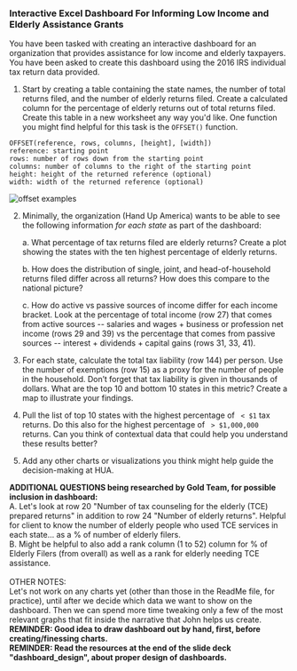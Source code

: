 ### Interactive Excel Dashboard For Informing Low Income and Elderly Assistance Grants

You have been tasked with creating an interactive dashboard for an organization that provides assistance for low income and elderly taxpayers. You have been asked to create this dashboard using the 2016 IRS individual tax return data provided. 

1. Start by creating a table containing the state names, the number of total returns filed, and the number of elderly returns filed. Create a calculated column for the percentage of elderly returns out of total returns filed. Create this table in a new worksheet any way you'd like. One function you might find helpful for this task is the `OFFSET()` function.

``` 
OFFSET(reference, rows, columns, [height], [width])
reference: starting point
rows: number of rows down from the starting point
columns: number of columns to the right of the starting point
height: height of the returned reference (optional)
width: width of the returned reference (optional)
```
![offset examples](/assets/offset.png)






2. Minimally, the organization (Hand Up America) wants to be able to see the following information _*for each state*_ as part of the dashboard:  

    a. What percentage of tax returns filed are elderly returns? Create a plot showing the states with the ten highest percentage of elderly returns. 


    b. How does the distribution of single, joint, and head-of-household returns filed differ across all returns? How does this compare to the national picture?

    c. How do active vs passive sources of income differ for each income bracket. Look at the percentage of total income (row 27) that comes from active sources -- salaries and wages + business or profession net income (rows 29 and 39) vs the percentage that comes from passive sources -- interest + dividends + capital gains (rows 31, 33, 41).  


4. For each state, calculate the total tax liability (row 144) per person. Use the number of exemptions (row 15) as a proxy for the number of people in the household. Don’t forget that tax liability is given in thousands of dollars. What are the top 10 and bottom 10 states in this metric? Create a map to illustrate your findings.

5. Pull the list of top 10 states with the highest percentage of ` < $1` tax returns. Do this also for the highest percentage of ` > $1,000,000` returns. Can you think of contextual data that could help you understand these results better?

6. Add any other charts or visualizations you think might help guide the decision-making at HUA.


<b>ADDITIONAL QUESTIONS being researched by Gold Team, for possible inclusion in dashboard:</b><br>
A. Let's look at row 20 "Number of tax counseling for the elderly (TCE) prepared returns" in addition to row 24 "Number of elderly returns". Helpful for client to know the number of elderly people who used TCE services in each state... as a % of number of elderly filers.  <br>
B. Might be helpful to also add a rank column (1 to 52) column for % of Elderly Filers (from overall) as well as a rank for elderly needing TCE assistance. <br>
 <br>
 OTHER NOTES: <br>
Let's not work on any charts yet (other than those in the ReadMe file, for practice), until after we decide which data we want to show on the dashboard. Then we can spend more time tweaking only a few of the most relevant graphs that fit inside the narrative that John helps us create. <br>
<b>REMINDER: Good idea to draw dashboard out by hand, first, before creating/finessing charts.</b><br>
<b>REMINDER: Read the resources at the end of the slide deck "dashboard_design", about proper design of dashboards.</b><br>
